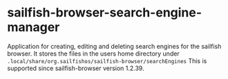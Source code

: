 # sailfish-browser-search-engine-manager
Application for creating, editing and deleting search engines for the sailfish browser.
It stores the files in the users home directory under ```.local/share/org.sailfishos/sailfish-browser/searchEngines```
This is supported since sailfish-browser version 1.2.39.
